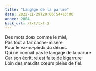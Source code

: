 ```yaml
---
title: "Langage de la parure"
date: 2022-11-29T20:06:54+03:00
annee: 2004
back_url: /txt/txt-2
---
```

Des mots doux comme le miel,  
Pas tout à fait cache-misère  
Pour le va-nu-pieds du désert.  
Qui ne connait pas le langage de la parure  
Car son écriture est faite de bigarrure  
Loin des maudits cœurs pleins de fiel.